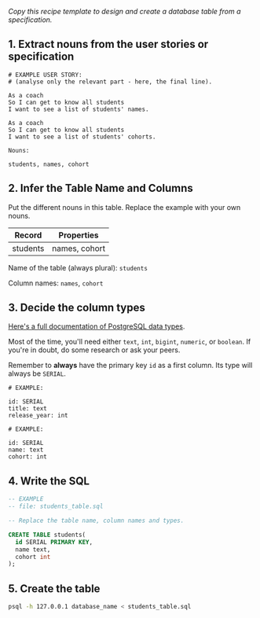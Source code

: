 _Copy this recipe template to design and create a database table from a specification._

## 1. Extract nouns from the user stories or specification

```
# EXAMPLE USER STORY:
# (analyse only the relevant part - here, the final line).

As a coach
So I can get to know all students
I want to see a list of students' names.

As a coach
So I can get to know all students
I want to see a list of students' cohorts.

```

```
Nouns:

students, names, cohort
```

## 2. Infer the Table Name and Columns

Put the different nouns in this table. Replace the example with your own nouns.

| Record                | Properties          |
| --------------------- | ------------------- |
| students              | names, cohort       |

Name of the table (always plural): `students`

Column names: `names`, `cohort`

## 3. Decide the column types

[Here's a full documentation of PostgreSQL data types](https://www.postgresql.org/docs/current/datatype.html).

Most of the time, you'll need either `text`, `int`, `bigint`, `numeric`, or `boolean`. If you're in doubt, do some research or ask your peers.

Remember to **always** have the primary key `id` as a first column. Its type will always be `SERIAL`.

```
# EXAMPLE:

id: SERIAL
title: text
release_year: int
```

```
# EXAMPLE:

id: SERIAL
name: text
cohort: int
```

## 4. Write the SQL

```sql
-- EXAMPLE
-- file: students_table.sql

-- Replace the table name, column names and types.

CREATE TABLE students(
  id SERIAL PRIMARY KEY,
  name text,
  cohort int
);
```

## 5. Create the table

```bash
psql -h 127.0.0.1 database_name < students_table.sql
```